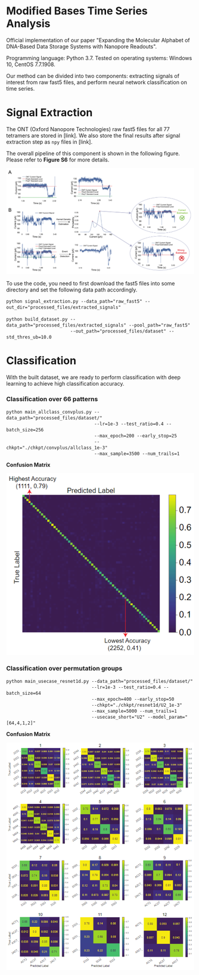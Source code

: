 # Modified Bases Time Series Analysis
Official implementation of our paper "Expanding the Molecular Alphabet of DNA-Based Data Storage Systems with Nanopore Readouts".

Programming language: Python 3.7. Tested on operating systems: Windows 10, CentOS 7.7.1908.

Our method can be divided into two components: extracting signals of interest from raw fast5 files, and perform neural network classification on time series.

# Signal Extraction

The ONT (Oxford   Nanopore Technologies) raw fast5 files for all 77 tetramers are stored in [link]. We also store the final results after signal extraction step as `npy` files in [link].

The overall pipeline of this component is shown in the following figure. Please refer to **Figure S6** for more details.

![image info](./signal_extraction_pipeline.png)

To use the code, you need to first download the fast5 files into some directory and set the following data path accordingly.
```
python signal_extraction.py --data_path="raw_fast5" --out_dir="processed_files/extracted_signals"

python build_dataset.py --data_path="processed_files/extracted_signals" --pool_path="raw_fast5" 
                        --out_path="processed_files/dataset" --std_thres_ub=10.0
```

# Classification

With the built dataset, we are ready to perform classification with deep learning to achieve high classification accuracy.

### Classification over 66 patterns
```
python main_allclass_convplus.py --data_path="processed_files/dataset/"
                                 --lr=1e-3 --test_ratio=0.4 --batch_size=256 
                                 --max_epoch=200 --early_stop=25
                                 --chkpt="./chkpt/convplus/allclass_1e-3" 
                                 --max_sample=3500 --num_trails=1
```
**Confusion Matrix**

![image info](./all_class_cm.png)

### Classification over permutation groups
```
python main_usecase_resnet1d.py --data_path="processed_files/dataset/"
                                --lr=1e-3 --test_ratio=0.4 --batch_size=64 
                                --max_epoch=400 --early_stop=50
                                --chkpt="./chkpt/resnet1d/U2_1e-3" 
                                --max_sample=5000 --num_trails=1
                                --usecase_short="U2" --model_param="[64,4,1,2]"
```
**Confusion Matrix**

![image info](./usecase_cm.png)
